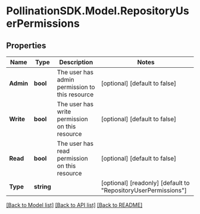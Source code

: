 
# PollinationSDK.Model.RepositoryUserPermissions

## Properties

Name | Type | Description | Notes
------------ | ------------- | ------------- | -------------
**Admin** | **bool** | The user has admin permission to this resource | [optional] [default to false]
**Write** | **bool** | The user has write permission on this resource | [optional] [default to false]
**Read** | **bool** | The user has read permission on this resource | [optional] [default to false]
**Type** | **string** |  | [optional] [readonly] [default to "RepositoryUserPermissions"]

[[Back to Model list]](../README.md#documentation-for-models)
[[Back to API list]](../README.md#documentation-for-api-endpoints)
[[Back to README]](../README.md)

